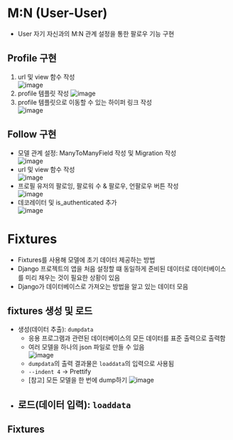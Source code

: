 # M:N (User-User)
- User 자기 자신과의 M:N 관계 설정을 통한 팔로우 기능 구현

## Profile 구현
1. url 및 view 함수 작성  
![image](https://user-images.githubusercontent.com/108309396/231400207-eb8eb55e-b6ac-4246-aed3-ddee485ecb91.png)
2. profile 템플릿 작성
![image](https://user-images.githubusercontent.com/108309396/231400314-3b481574-7ce3-4f77-908e-c1f346ebeb96.png)
3. profile 템플릿으로 이동할 수 있는 하이퍼 링크 작성  
![image](https://user-images.githubusercontent.com/108309396/231400464-255438a8-5775-414c-8ee4-64b8c44c64a1.png)

## Follow 구현
- 모델 관계 설정: ManyToManyField 작성 및 Migration 작성  
![image](https://user-images.githubusercontent.com/108309396/231400972-3c00f363-a1c9-461c-874a-a18ac4a297aa.png)
- url 및 view 함수 작성  
![image](https://user-images.githubusercontent.com/108309396/231401116-e80a6d26-a9c1-4571-b130-5ce86015f059.png)
- 프로필 유저의 팔로잉, 팔로워 수 & 팔로우, 언팔로우 버튼 작성  
![image](https://user-images.githubusercontent.com/108309396/231401275-34e647da-b3e2-437a-a5ed-14e898474f44.png)
- 데코레이터 및 is_authenticated 추가   
![image](https://user-images.githubusercontent.com/108309396/231401481-83d4a61c-fdf0-4577-90c0-228361752451.png)


# Fixtures
- Fixtures를 사용해 모델에 초기 데이터 제공하는 방법
- Django 프로젝트의 앱을 처음 설정할 떄 동일하게 준비된 데이터로 데이터베이스를 미리 채우는 것이 필요한 상황이 있음
- Django가 데이터베이스로 가져오는 방법을 알고 있는 데이터 모음

## fixtures 생성 및 로드
- 생성(데이터 추출): `dumpdata`
  - 응용 프로그램과 관련된 데이터베이스의 모든 데이터를 표준 출력으로 출력함
  - 여러 모델을 하나의 json 파일로 만들 수 있음  
  ![image](https://user-images.githubusercontent.com/108309396/231402424-60f2382c-f6a9-48b5-b2c1-36ed50bb2012.png)
  - `dumpdata`의 출력 결과물은 `loaddata`의 입력으로 사용됨
  - `--indent 4` &rarr; Prettify
  - [참고] 모든 모델을 한 번에 dump하기
  ![image](https://user-images.githubusercontent.com/108309396/231404263-fec1e4b5-afdf-4a3d-af02-ff5a640d5c15.png)
- 로드(데이터 입력): `loaddata`
  - 

## Fixtures 
